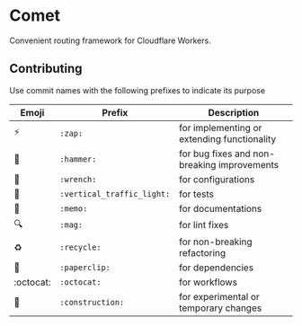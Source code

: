 # Comet

Convenient routing framework for Cloudflare Workers.

## Contributing

Use commit names with the following prefixes to indicate its purpose

| Emoji                    | Prefix                     | Description                                     |
|--------------------------|----------------------------|-------------------------------------------------|
| :zap:                    | `:zap:`                    | for implementing or extending functionality     |
| :hammer:                 | `:hammer:`                 | for bug fixes and non-breaking improvements     |
| :wrench:                 | `:wrench:`                 | for configurations                              |
| :vertical_traffic_light: | `:vertical_traffic_light:` | for tests                                       |
| :memo:                   | `:memo:`                   | for documentations                              |
| :mag:                    | `:mag:`                    | for lint fixes                                  |
| :recycle:                | `:recycle:`                | for non-breaking refactoring                    |
| :paperclip:              | `:paperclip:`              | for dependencies                                |
| :octocat:                | `:octocat:`                | for workflows                                   |
| :construction:           | `:construction:`           | for experimental or temporary changes           |

